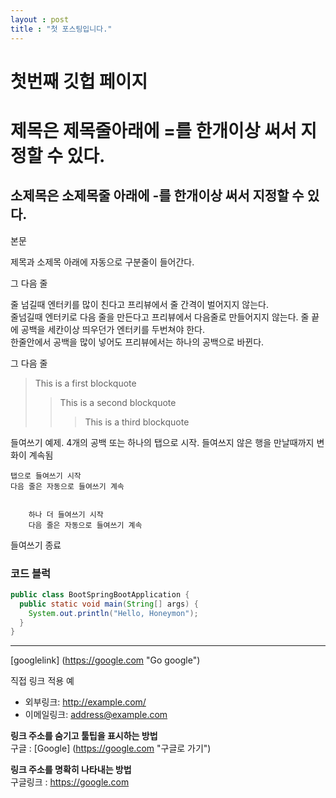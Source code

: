 ```yaml
---
layout : post
title : "첫 포스팅입니다."
---
```


# 첫번째 깃헙 페이지


제목은 제목줄아래에 =를 한개이상 써서 지정할 수 있다.
=

소제목은 소제목줄 아래에 -를 한개이상 써서 지정할 수 있다.
-

본문

제목과 소제목 아래에 자동으로 구분줄이 들어간다.

그 다음 줄


줄 넘길때 엔터키를 많이 친다고 프리뷰에서 줄 간격이 벌어지지 않는다.   
줄넘길때 엔터키로 다음 줄을 만든다고 프리뷰에서 다음줄로 만들어지지 않는다. 줄 끝에 공백을 세칸이상 띄우던가 엔터키를 두번쳐야 한다.   
한줄안에서 공백을 많이      넣어도 프리뷰에서는 하나의 공백으로 바뀐다.   

그 다음 줄    

> This is a first blockquote
>   > This is a second blockquote
>   >   > This is a third blockquote

들여쓰기 예제. 4개의 공백 또는 하나의 탭으로 시작. 들여쓰지 않은 행을 만날때까지 변화이 계속됨

    탭으로 들여쓰기 시작   
    다음 줄은 자동으로 들여쓰기 계속   
    
  
        하나 더 들여쓰기 시작   
        다음 줄은 자동으로 들여쓰기 계속   
    
들여쓰기 종료   

### 코드 블럭  

```java
public class BootSpringBootApplication {
  public static void main(String[] args) {
    System.out.println("Hello, Honeymon");
  }
}
```

----------------------------------------------

[googlelink] (https://google.com "Go google")      

직접 링크 적용 예  
* 외부링크: <http://example.com/>
* 이메일링크: <address@example.com>   

**링크 주소를 숨기고 툴팁을 표시하는 방법**   
구글 : [Google] (https://google.com "구글로 가기")      

**링크 주소를 명확히 나타내는 방법**   
구글링크 : <https://google.com>   


